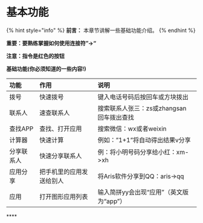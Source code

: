 # 基本功能

{% hint style="info" %}
**前言：** 本章节讲解一些基础功能介绍。
{% endhint %}

**重要：要熟练掌握如何使用连接符”-&gt;“**

**注意：指令是红色的按钮**

**基础功能\(你必须知道的一些内容!\)**

| **功能** | **作用** | **说明** |
| :--- | :--- | :--- |
| 拨号 | 快速拨号 | 键入电话号码后按回车或方块拨出 |
| 联系人 | 速查联系人 | 搜索联系人张三：zs或zhangsan 回车拨出查找 |
| 查找APP | 查找、打开应用 | 搜索微信：wx或者weixin |
| 计算器 | 快速计算 | 例如：”1+1”将自动得出结果v分享 |
| 分享联系人 | 快速分享联系人 | 例：将小明号码分享给小红：xm-&gt;xh |
| 应用分享 | 把手机里的应用发送给别人 | 将Aris软件分享到QQ：aris-&gt;qq |
| 应用 | 打开图形应用列表 | 输入简拼yy会出现“应用”（英文版为“app”） |

\*\*\*\*

